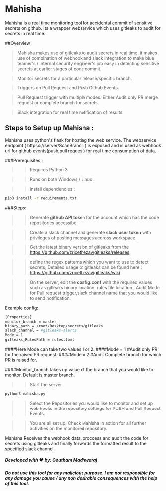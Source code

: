 # Mahisha
Mahisha is a real time monitoring tool for accidental commit of sensitive secrets on github. Its a wrapper webservice which uses gitleaks to audit for secrets in real time.

##Overview

> Mahisha makes use of gitleaks to audit secrets in real time. it makes use of combination of webhook and slack integration to make blue teamer's / internal security engineer's job easy in detecting sensitive secrets at earlier stages of code commit.

> Monitor secrets for a particular release/specific branch.

> Triggers on Pull Request and Push Github Events.

> Pull Request trigger with multiple modes. Either Audit only PR merge request or complete branch for secrets.

> Slack integration for real time notification of results.

## Steps to Setup up Mahisha :

Mahisha uses python's flask for hosting the web service. The webservice endpoint ( httpsx://server/ScanBranch ) is exposed and is used as webhook url for github events(push,pull request) for real time consumption of data.

###Prerequisites :

>> Requires Python 3

>> Runs on both Windows / Linux .

>> install dependencies :
```bash
pip3 install -r requirements.txt
```

###Steps:

>> Generate **github API token** for the account which has the code repositories accessibe.

>> Create a slack channel and generate **slack user token** with privileges of posting messages accross workspace.

>> Get the latest binary version of gitleaks from the https://github.com/zricethezav/gitleaks/releases

>> define the regex patterns which you want to use to detect secrets, Detailed usage of gitleaks can be found here : https://github.com/zricethezav/gitleaks/wiki

>> On the server, edit the **config.conf** with the required values such as gitleaks binary location, rules file location , Audit Mode for Pull request trigger,slack channel name that you would like to send notification.

Example config:

```bash
[Properties]
monitor_branch = master
binary_path = /root/Desktop/secrets/gitleaks
slack_channel = #gitleaks-alerts
Mode = 1
gitleaks_RulesPath = rules.toml
```
        
####Here Mode can take two values 1 or 2. 
                             ####Mode = 1 #Audit only PR for the raised PR request.
                             ####Mode = 2 #Audit Complete branch for which PR is raised for.

####Monitor_branch takes up value of the branch that you would like to monitor. Default is master branch.

>> Start the server
```bash
python3 mahisha.py
```
>> Select the Repositories you would like to monitor and set up web hooks in the repository settings for PUSH and Pull Request Events.

>> You are all set up! Check Mahisha in action for all further activities on the monitored repository.

Mahisha Receives the webhook data, proccess and audit the code for secrets using gitleaks and finally forwards the formatted result to the specified slack channel.

##### Developed with ♥️ by: Goutham Madhwaraj
##### Do not use this tool for any malicious purpose. I am not responsible for any damage you cause / any non desirable consequences with the help of this tool.

